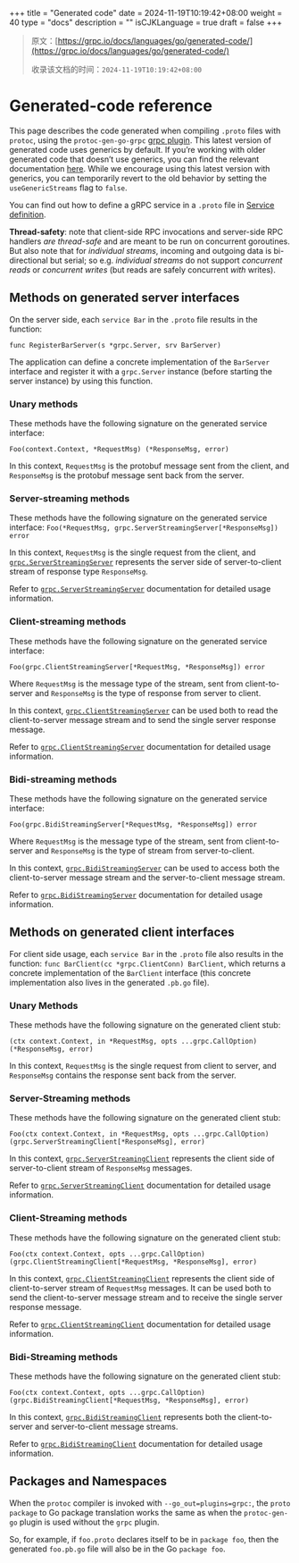 +++
title = "Generated code"
date = 2024-11-19T10:19:42+08:00
weight = 40
type = "docs"
description = ""
isCJKLanguage = true
draft = false
+++

> 原文：[https://grpc.io/docs/languages/go/generated-code/](https://grpc.io/docs/languages/go/generated-code/)
>
> 收录该文档的时间：`2024-11-19T10:19:42+08:00`

# Generated-code reference





This page describes the code generated when compiling `.proto` files with `protoc`, using the `protoc-gen-go-grpc` [grpc plugin](https://pkg.go.dev/google.golang.org/grpc/cmd/protoc-gen-go-grpc). This latest version of generated code uses generics by default. If you’re working with older generated code that doesn’t use generics, you can find the relevant documentation [here](https://grpc.io/docs/languages/go/generated-code-old). While we encourage using this latest version with generics, you can temporarily revert to the old behavior by setting the `useGenericStreams` flag to `false`.

You can find out how to define a gRPC service in a `.proto` file in [Service definition](https://grpc.io/docs/what-is-grpc/core-concepts/#service-definition).

**Thread-safety**: note that client-side RPC invocations and server-side RPC handlers *are thread-safe* and are meant to be run on concurrent goroutines. But also note that for *individual streams*, incoming and outgoing data is bi-directional but serial; so e.g. *individual streams* do not support *concurrent reads* or *concurrent writes* (but reads are safely concurrent *with* writes).

## Methods on generated server interfaces

On the server side, each `service Bar` in the `.proto` file results in the function:

```
func RegisterBarServer(s *grpc.Server, srv BarServer)
```

The application can define a concrete implementation of the `BarServer` interface and register it with a `grpc.Server` instance (before starting the server instance) by using this function.

### Unary methods

These methods have the following signature on the generated service interface:

```
Foo(context.Context, *RequestMsg) (*ResponseMsg, error)
```

In this context, `RequestMsg` is the protobuf message sent from the client, and `ResponseMsg` is the protobuf message sent back from the server.

### Server-streaming methods

These methods have the following signature on the generated service interface: `Foo(*RequestMsg, grpc.ServerStreamingServer[*ResponseMsg]) error`

In this context, `RequestMsg` is the single request from the client, and [`grpc.ServerStreamingServer`](https://pkg.go.dev/google.golang.org/grpc#ServerStreamingServer) represents the server side of server-to-client stream of response type `ResponseMsg`.

Refer to [`grpc.ServerStreamingServer`](https://pkg.go.dev/google.golang.org/grpc#ServerStreamingServer) documentation for detailed usage information.

### Client-streaming methods

These methods have the following signature on the generated service interface:

```
Foo(grpc.ClientStreamingServer[*RequestMsg, *ResponseMsg]) error
```

Where `RequestMsg` is the message type of the stream, sent from client-to-server and `ResponseMsg` is the type of response from server to client.

In this context, [`grpc.ClientStreamingServer`](https://pkg.go.dev/google.golang.org/grpc#ClientStreamingServer) can be used both to read the client-to-server message stream and to send the single server response message.

Refer to [`grpc.ClientStreamingServer`](https://pkg.go.dev/google.golang.org/grpc#ClientStreamingServer) documentation for detailed usage information.

### Bidi-streaming methods

These methods have the following signature on the generated service interface:

```
Foo(grpc.BidiStreamingServer[*RequestMsg, *ResponseMsg]) error
```

Where `RequestMsg` is the message type of the stream, sent from client-to-server and `ResponseMsg` is the type of stream from server-to-client.

In this context, [`grpc.BidiStreamingServer`](https://pkg.go.dev/google.golang.org/grpc#BidiStreamingServer) can be used to access both the client-to-server message stream and the server-to-client message stream.

Refer to [`grpc.BidiStreamingServer`](https://pkg.go.dev/google.golang.org/grpc#BidiStreamingServer) documentation for detailed usage information.

## Methods on generated client interfaces

For client side usage, each `service Bar` in the `.proto` file also results in the function: `func BarClient(cc *grpc.ClientConn) BarClient`, which returns a concrete implementation of the `BarClient` interface (this concrete implementation also lives in the generated `.pb.go` file).

### Unary Methods

These methods have the following signature on the generated client stub:

```
(ctx context.Context, in *RequestMsg, opts ...grpc.CallOption) (*ResponseMsg, error)
```

In this context, `RequestMsg` is the single request from client to server, and `ResponseMsg` contains the response sent back from the server.

### Server-Streaming methods

These methods have the following signature on the generated client stub:

```
Foo(ctx context.Context, in *RequestMsg, opts ...grpc.CallOption) (grpc.ServerStreamingClient[*ResponseMsg], error)
```

In this context, [`grpc.ServerStreamingClient`](https://pkg.go.dev/google.golang.org/grpc#ServerStreamingClient) represents the client side of server-to-client stream of `ResponseMsg` messages.

Refer to [`grpc.ServerStreamingClient`](https://pkg.go.dev/google.golang.org/grpc#ServerStreamingClient) documentation for detailed usage information.

### Client-Streaming methods

These methods have the following signature on the generated client stub:

```
Foo(ctx context.Context, opts ...grpc.CallOption) (grpc.ClientStreamingClient[*RequestMsg, *ResponseMsg], error)
```

In this context, [`grpc.ClientStreamingClient`](https://pkg.go.dev/google.golang.org/grpc#ClientStreamingClient) represents the client side of client-to-server stream of `RequestMsg` messages. It can be used both to send the client-to-server message stream and to receive the single server response message.

Refer to [`grpc.ClientStreamingClient`](https://pkg.go.dev/google.golang.org/grpc#ClientStreamingClient) documentation for detailed usage information.

### Bidi-Streaming methods

These methods have the following signature on the generated client stub:

```
Foo(ctx context.Context, opts ...grpc.CallOption) (grpc.BidiStreamingClient[*RequestMsg, *ResponseMsg], error)
```

In this context, [`grpc.BidiStreamingClient`](https://pkg.go.dev/google.golang.org/grpc#BidiStreamingClient) represents both the client-to-server and server-to-client message streams.

Refer to [`grpc.BidiStreamingClient`](https://pkg.go.dev/google.golang.org/grpc#BidiStreamingClient) documentation for detailed usage information.

## Packages and Namespaces

When the `protoc` compiler is invoked with `--go_out=plugins=grpc:`, the `proto package` to Go package translation works the same as when the `protoc-gen-go` plugin is used without the `grpc` plugin.

So, for example, if `foo.proto` declares itself to be in `package foo`, then the generated `foo.pb.go` file will also be in the Go `package foo`.

